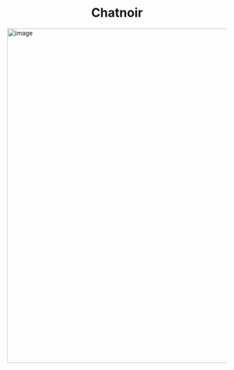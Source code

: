 <h1 align="center">Chatnoir</h1>

<img width="1366" height="768" alt="image" src="https://github.com/user-attachments/assets/22ad3f77-f3da-4313-b27d-10e2e602534f" />
